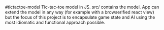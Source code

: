 #tictactoe-model
Tic-tac-toe model in JS. src/ contains the model. App can extend the model in any way (for example with a browserified react view) but the focus of this project is to encapsulate game state and AI using the most idiomatic and functional approach possible.